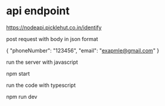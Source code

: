 # api endpoint

https://nodeapi.picklehut.co.in/identify

post request with body in json format

{
 "phoneNumber":  "123456",
  "email":  "exapmle@gmail.com"
}

run the server with javascript 

npm start

run the code with typescript

npm run dev
